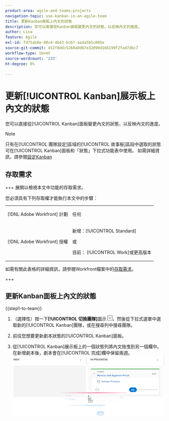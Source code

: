 ```yaml
---
product-area: agile-and-teams;projects
navigation-topic: use-kanban-in-an-agile-team
title: 更新Kanban面板上內文的狀態
description: 您可以直接從Kanban面板變更內文的狀態，以反映內文的進度。
author: Lisa
feature: Agile
exl-id: fd75ab8e-08c4-4643-bc67-aada5b5c005e
source-git-commit: 452f8ddc5268a0d67e32090d166199f2fad7dbc7
workflow-type: tm+mt
source-wordcount: '233'
ht-degree: 0%

---
```


# 更新[!UICONTROL Kanban]展示板上內文的狀態

您可以直接從[!UICONTROL Kanban]面板變更內文的狀態，以反映內文的進度。

>[!NOTE]
>
>只有在[!UICONTROL 團隊設定]區域的[!UICONTROL 故事板]區段中選取的狀態可在[!UICONTROL Kanban]面板和「狀態」下拉式功能表中使用。 如需詳細資訊，請參閱[設定Kanban](../../agile/get-started-with-agile-in-workfront/configure-kanban.md)

## 存取需求

+++ 展開以檢視本文中功能的存取需求。

您必須具有下列存取權才能執行本文中的步驟：

<table style="table-layout:auto"> 
 <col> 
 </col> 
 <col> 
 </col> 
 <tbody> 
  <tr> 
   <td role="rowheader">[!DNL Adobe Workfront] 計劃</td> 
   <td> <p>任何</p> </td> 
  </tr> 
  <tr> 
   <td role="rowheader">[!DNL Adobe Workfront] 授權</td> 
   <td> <p>新增：[!UICONTROL Standard]</p> 
   或
   <p>目前： [!UICONTROL Work]或更高版本</p> </td> 
  </tr>
 </tbody> 
</table>

如需有關此表格的詳細資訊，請參閱Workfront檔案中的[存取需求](/help/quicksilver/administration-and-setup/add-users/access-levels-and-object-permissions/access-level-requirements-in-documentation.md)。

+++

## 更新Kanban面板上內文的狀態

{{step1-to-team}}

1. （選擇性）按一下&#x200B;**[!UICONTROL 切換團隊]**&#x200B;圖示![切換團隊圖示](assets/switch-team-icon.png)，然後從下拉式選單中選取新的[!UICONTROL Kanban]團隊，或在搜尋列中搜尋團隊。

1. 前往您想要更新劇本狀態的[!UICONTROL Kanban]面板。
1. 從[!UICONTROL Kanban]展示板上的一個狀態列將內文拖曳到另一個欄中。
在新增劇本後，劇本會在[!UICONTROL 完成]欄中保留兩週。
   ![將劇本移至其他欄](assets/agile-storyboard-progress.png)
